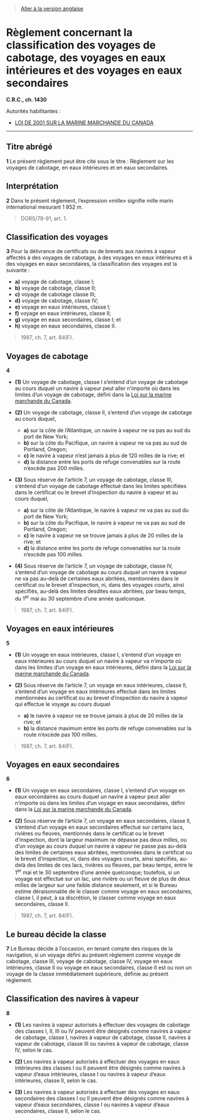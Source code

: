 > [Aller à la version anglaise](/en/Regulations/Consolidated%20Regulations%20of%20Canada/1401-1500/C.R.C.,%20c.%201430.md)

# Règlement concernant la classification des voyages de cabotage, des voyages en eaux intérieures et des voyages en eaux secondaires

**C.R.C., ch. 1430**

Autorités habilitantes : 
- [LOI DE 2001 SUR LA MARINE MARCHANDE DU CANADA](/fr/Lois/Lois%20du%20Canada/2001/ch.%2026.md)

----------



## Titre abrégé


**1** Le présent règlement peut être cité sous le titre : Règlement sur les voyages de cabotage, en eaux intérieures et en eaux secondaires.




## Interprétation


**2** Dans le présent règlement, l’expression «mille» signifie mille marin international mesurant 1 852 m.
> DORS/79-91, art. 1.





## Classification des voyages


**3** Pour la délivrance de certificats ou de brevets aux navires à vapeur affectés à des voyages de cabotage, à des voyages en eaux intérieures et à des voyages en eaux secondaires, la classification des voyages est la suivante :
- **a)** voyage de cabotage, classe I;
- **b)** voyage de cabotage, classe II;
- **c)** voyage de cabotage classe III;
- **d)** voyage de cabotage, classe IV;
- **e)** voyage en eaux intérieures, classe I;
- **f)** voyage en eaux intérieures, classe II;
- **g)** voyage en eaux secondaires, classe I; et
- **h)** voyage en eaux secondaires, classe II.
> 1987, ch. 7, art. 84(F).





## Voyages de cabotage


**4** 

- **(1)** Un voyage de cabotage, classe I s’entend d’un voyage de cabotage au cours duquel un navire à vapeur peut aller n’importe où dans les limites d’un voyage de cabotage, défini dans la [Loi sur la marine marchande du Canada](/fr/Lois/Lois%20révisées%20du%20Canada/S/S-9.md).

- **(2)** Un voyage de cabotage, classe II, s’entend d’un voyage de cabotage au cours duquel,
	- **a)** sur la côte de l’Atlantique, un navire à vapeur ne va pas au sud du port de New York;
	- **b)** sur la côte du Pacifique, un navire à vapeur ne va pas au sud de Portland, Oregon;
	- **c)** le navire à vapeur n’est jamais à plus de 120 milles de la rive; et
	- **d)** la distance entre les ports de refuge convenables sur la route n’excède pas 200 milles.

- **(3)** Sous réserve de l’article 7, un voyage de cabotage, classe III, s’entend d’un voyage de cabotage effectué dans les limites spécifiées dans le certificat ou le brevet d’inspection du navire à vapeur et au cours duquel,
	- **a)** sur la côte de l’Atlantique, le navire à vapeur ne va pas au sud du port de New York;
	- **b)** sur la côte du Pacifique, le navire à vapeur ne va pas au sud de Portland, Oregon;
	- **c)** le navire à vapeur ne se trouve jamais à plus de 20 milles de la rive; et
	- **d)** la distance entre les ports de refuge convenables sur la route n’excède pas 100 milles.

- **(4)** Sous réserve de l’article 7, un voyage de cabotage, classe IV, s’entend d’un voyage de cabotage au cours duquel un navire à vapeur ne va pas au-delà de certaines eaux abritées, mentionnées dans le certificat ou le brevet d’inspection, ni, dans des voyages courts, ainsi spécifiés, au-delà des limites desdites eaux abritées, par beau temps, du 1<sup>er</sup> mai au 30 septembre d’une année quelconque.
> 1987, ch. 7, art. 84(F).





## Voyages en eaux intérieures


**5** 

- **(1)** Un voyage en eaux intérieures, classe I, s’entend d’un voyage en eaux intérieures au cours duquel un navire à vapeur va n’importe où dans les limites d’un voyage en eaux intérieures, défini dans la [Loi sur la marine marchande du Canada](/fr/Lois/Lois%20révisées%20du%20Canada/S/S-9.md).

- **(2)** Sous réserve de l’article 7, un voyage en eaux intérieures, classe II, s’entend d’un voyage en eaux intérieures effectué dans les limites mentionnées au certificat ou au brevet d’inspection du navire à vapeur qui effectue le voyage au cours duquel
	- **a)** le navire à vapeur ne se trouve jamais à plus de 20 milles de la rive; et
	- **b)** la distance maximum entre les ports de refuge convenables sur la route n’excède pas 100 milles.
> 1987, ch. 7, art. 84(F).





## Voyages en eaux secondaires


**6** 

- **(1)** Un voyage en eaux secondaires, classe I, s’entend d’un voyage en eaux secondaires au cours duquel un navire à vapeur peut aller n’importe où dans les limites d’un voyage en eaux secondaires, défini dans la [Loi sur la marine marchande du Canada](/fr/Lois/Lois%20révisées%20du%20Canada/S/S-9.md).

- **(2)** Sous réserve de l’article 7, un voyage en eaux secondaires, classe II, s’entend d’un voyage en eaux secondaires effectué sur certains lacs, rivières ou fleuves, mentionnés dans le certificat ou le brevet d’inspection, dont la largeur maximum ne dépasse pas deux milles, ou d’un voyage au cours duquel un navire à vapeur ne passe pas au-delà des limites de certaines eaux abritées, mentionnées dans le certificat ou le brevet d’inspection, ni, dans des voyages courts, ainsi spécifiés, au-delà des limites de ces lacs, rivières ou fleuves, par beau temps, entre le 1<sup>er</sup> mai et le 30 septembre d’une année quelconque; toutefois, si un voyage est effectué sur un lac, une rivière ou un fleuve de plus de deux milles de largeur sur une faible distance seulement, et si le Bureau estime déraisonnable de le classer comme voyage en eaux secondaires, classe I, il peut, à sa discrétion, le classer comme voyage en eaux secondaires, classe II.
> 1987, ch. 7, art. 84(F).





## Le bureau décide la classe


**7** Le Bureau décide à l’occasion, en tenant compte des risques de la navigation, si un voyage défini au présent règlement comme voyage de cabotage, classe III, voyage de cabotage, classe IV, voyage en eaux intérieures, classe II ou voyage en eaux secondaires, classe II est ou non un voyage de la classe immédiatement supérieure, définie au présent règlement.




## Classification des navires à vapeur


**8** 

- **(1)** Les navires à vapeur autorisés à effectuer des voyages de cabotage des classes I, II, III ou IV peuvent être désignés comme navires à vapeur de cabotage, classe I, navires à vapeur de cabotage, classe II, navires à vapeur de cabotage, classe III ou navires à vapeur de cabotage, classe IV, selon le cas.

- **(2)** Les navires à vapeur autorisés à effectuer des voyages en eaux intérieures des classes I ou II peuvent être désignés comme navires à vapeur d’eaux intérieures, classe I ou navires à vapeur d’eaux intérieures, classe II, selon le cas.

- **(3)** Les navires à vapeur autorisés à effectuer des voyages en eaux secondaires des classes I ou II peuvent être désignés comme navires à vapeur d’eaux secondaires, classe I ou navires à vapeur d’eaux secondaires, classe II, selon le cas.



